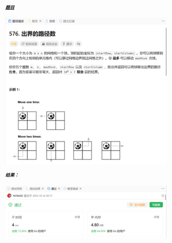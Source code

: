 ##### [题目](https://leetcode.cn/problems/out-of-boundary-paths/description/)
![pic](img.png)
##### 结果：
![pic](result.png)